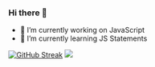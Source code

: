 ### Hi there 👋

- 🔭 I’m currently working on JavaScript  
- 🌱 I’m currently learning JS Statements 

<!--
**Pars41/Pars41** is a ✨ _special_ ✨ repository because its `README.md` (this file) appears on your GitHub profile.

Here are some ideas to get you started:

- ** 🔭 I’m currently working on JavaScript **
- ** 🌱 I’m currently learning JS Statements **
- 👯 I’m looking to collaborate on ...
- 🤔 I’m looking for help with ...
- 💬 Ask me about ...
- 📫 How to reach me: ...
- 😄 Pronouns: ...
- ⚡ Fun fact: ...
-->
[![GitHub Streak](https://github-readme-streak-stats.herokuapp.com?user=Pars41&theme=dark&border_radius=10)](https://git.io/streak-stats)
![](https://komarev.com/ghpvc/?username=your-github-Pars41)
